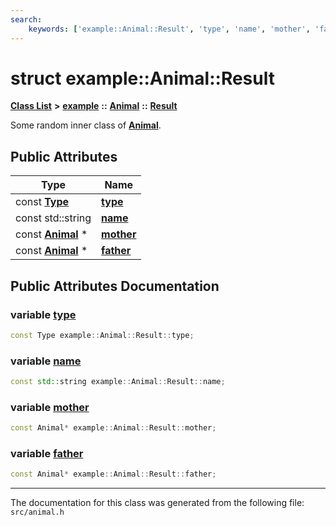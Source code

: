 ```yaml
---
search:
    keywords: ['example::Animal::Result', 'type', 'name', 'mother', 'father']
---
```


# struct example::Animal::Result

[**Class List**](annotated.md) **>** [**example**](namespaceexample.md) **::** [**Animal**](classexample_1_1_animal.md) **::** [**Result**](structexample_1_1_animal_1_1_result.md)


Some random inner class of **[Animal](classexample_1_1_animal.md)**. 

## Public Attributes

|Type|Name|
|-----|-----|
|const **[Type](classexample_1_1_animal.md#1adc9e490a8ea5390fbcaf6ffa24c3ec69)**|[**type**](structexample_1_1_animal_1_1_result.md#1a5789a50cbd7cf0f1747ae0e53787c06e)|
|const std::string|[**name**](structexample_1_1_animal_1_1_result.md#1a80422623e590cfc5f601d05aa9e2c1ba)|
|const **[Animal](classexample_1_1_animal.md)** \*|[**mother**](structexample_1_1_animal_1_1_result.md#1ae3c7882f7bb42ba88d2af157062b7b86)|
|const **[Animal](classexample_1_1_animal.md)** \*|[**father**](structexample_1_1_animal_1_1_result.md#1a4f4c0568ca6fa5a1adec6e6c83a4a5f2)|


## Public Attributes Documentation

### variable <a id="1a5789a50cbd7cf0f1747ae0e53787c06e" href="#1a5789a50cbd7cf0f1747ae0e53787c06e">type</a>

```cpp
const Type example::Animal::Result::type;
```



### variable <a id="1a80422623e590cfc5f601d05aa9e2c1ba" href="#1a80422623e590cfc5f601d05aa9e2c1ba">name</a>

```cpp
const std::string example::Animal::Result::name;
```



### variable <a id="1ae3c7882f7bb42ba88d2af157062b7b86" href="#1ae3c7882f7bb42ba88d2af157062b7b86">mother</a>

```cpp
const Animal* example::Animal::Result::mother;
```



### variable <a id="1a4f4c0568ca6fa5a1adec6e6c83a4a5f2" href="#1a4f4c0568ca6fa5a1adec6e6c83a4a5f2">father</a>

```cpp
const Animal* example::Animal::Result::father;
```





----------------------------------------
The documentation for this class was generated from the following file: `src/animal.h`
